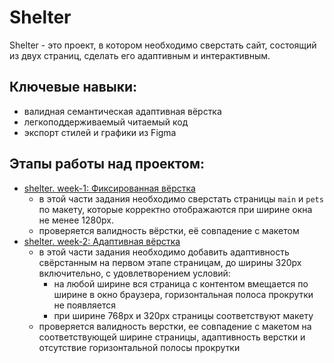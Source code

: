 # Shelter

Shelter - это проект, в котором необходимо сверстать сайт, состоящий из двух страниц, сделать его адаптивным и интерактивным.

## Ключевые навыки:
- валидная семантическая адаптивная вёрстка
- легкоподдерживаемый читаемый код
- экспорт стилей и графики из Figma

## Этапы работы над проектом:

- [shelter. week-1: Фиксированная вёрстка](shelter-part1.md)
  - в этой части задания необходимо сверстать страницы `main` и `pets` по макету, которые корректно отображаются при ширине окна не менее 1280px.
  - проверяется валидность вёрстки, её совпадение с макетом
- [shelter. week-2: Адаптивная вёрстка](shelter-part2.md)
  - в этой части задания необходимо добавить адаптивность свёрстанным на первом этапе страницам, до ширины 320px включительно, с удовлетворением условий:
    - на любой ширине вся страница с контентом вмещается по ширине в окно браузера, горизонтальная полоса прокрутки не появляется
    - при ширине 768px и 320px страницы соответствуют макету
  - проверяется валидность верстки, ее совпадение с макетом на соответствующей ширине страницы, адаптивность верстки и отсутствие горизонтальной полосы прокрутки
